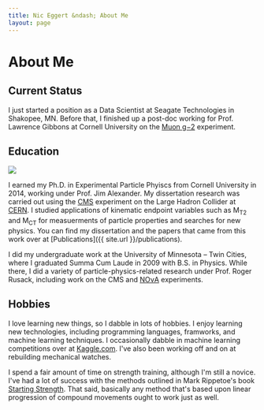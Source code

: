 ```yaml
---
title: Nic Eggert &ndash; About Me
layout: page
---
```


# About Me

## Current Status

I just started a position as a Data Scientist at Seagate Technologies in Shakopee, MN. Before that, I finished up a post-doc working for Prof. Lawrence Gibbons at Cornell University on the [Muon g&minus;2](http://muon-g-2.fnal.gov) experiment. 

## Education

![]({{site.url}}/files/img/phd_ceremony.jpg)

I earned my Ph.D. in Experimental Particle Phyiscs from Cornell University in 2014, working under Prof. Jim Alexander. My dissertation research was carried out using the [CMS](http://cms.cern.ch) experiment on the Large Hadron Collider at [CERN](http://cern.ch). I studied applications of 
kinematic endpoint variables such as M<sub>T2</sub> and M<sub>CT</sub> for measuerments of particle properties and searches for new physics. You can find my dissertation and the papers that came from this work over at [Publications]({{ site.url }}/publications).

I did my undergraduate work at the University of Minnesota &ndash; Twin Cities, where I graduated Summa Cum Laude in 2009 with B.S. in Physics. While there, I did a variety of particle-physics-related research under Prof. Roger Rusack, including work on the CMS and [NO&nu;A](http://www-nova.fnal.gov) experiments.

## Hobbies

I love learning new things, so I dabble in lots of hobbies. I enjoy learning new technologies, including programming languages, framworks, and machine learning techniques. I occasionally dabble in machine learning competitions over at [Kaggle.com](http://www.kaggle.com). I've also been working off and on at rebuilding mechanical watches.

I spend a fair amount of time on strength training, although I'm still a novice. I've had a lot of success with the methods outlined in Mark Rippetoe's book [Starting Strength](http://startingstrength.com). That said, basically any method that's based upon linear progression of compound movements ought to work just as well.